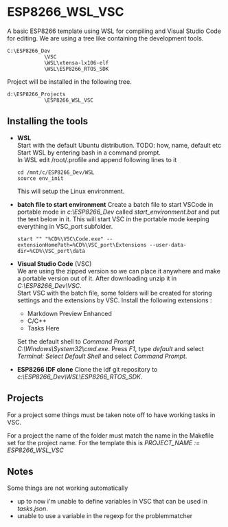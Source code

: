 # ESP8266_WSL_VSC
A basic ESP8266 template using WSL for compiling and Visual Studio Code  for editing.
We are using a tree like containing the development tools.
```
C:\ESP8266_Dev
            \VSC
            \WSL\xtensa-lx106-elf
            \WSL\ESP8266_RTOS_SDK
```  
Project will be installed in the following tree.
```
d:\ESP8266_Projects
            \ESP8266_WSL_VSC
```
  
  
## Installing the tools

* **WSL**   
Start with the default Ubuntu distribution.
TODO: how, name, default etc
Start WSL by entering bash in a command prompt.  
In WSL edit /root/.profile and append following lines to it
  ```
  cd /mnt/c/ESP8266_Dev/WSL
  source env_init
  ```
  This will setup the Linux environment.
* **batch file to start environment**
Create a batch file to start VSCode in portable mode in *c:\ESP8266_Dev* called *start_environment.bat* and put the text below in it. This will start VSC in the portable mode keeping everything in VSC_port subfolder.
  ```
  start "" "%CD%\VSC\Code.exe" --extensionHomePath=%CD%\VSC_port\Extensions --user-data-dir=%CD%\VSC_port\data
  ```
* **Visual Studio Code** (VSC)  
We are using the zipped version so we can place it anywhere and make a portable version out of it. After downloading unzip it in *C:\ESP8266_Dev\VSC*.  
Start VSC with the batch file, some folders will be created for storing settings and the extensions by VSC.
  Install the following extensions :
  * Markdown Preview Enhanced
  * C/C++
  * Tasks Here

  Set the default shell to *Command Prompt C:\Windows\System32\cmd.exe*. Press *F1*, type *default* and select *Terminal: Select Default Shell* and select *Command Prompt*.
* **ESP8266 IDF clone**
Clone the idf git repository to *c:\ESP8266_Dev\WSL\ESP8266_RTOS_SDK*.


## Projects
For a project some things must be taken note off to have working tasks in VSC.

For a project the name of the folder must match the name in the Makefile set for the project name. For the template this is
*PROJECT_NAME := ESP8266_WSL_VSC*


## Notes
Some things are not working automatically
* up to now i'm unable to define variables in VSC that can be used in *tasks.json*.
* unable to use a variable in the regexp for the problemmatcher
